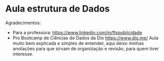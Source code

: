 # Aula estrutura de Dados
Agradecimentos:
- Para a professora: https://www.linkedin.com/in/ftspublicidade
- Pro Bootcamp de Ciências de Dados da Dio https://www.dio.me/
Aula muito bem explicada e simples de entender, aqui deixo minhas anotações para que sirvam de organização e revisão, para quem tiver interesse.
